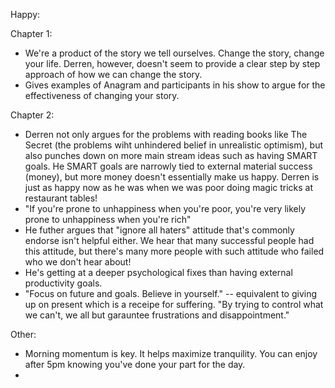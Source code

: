 Happy:

Chapter 1:
- We're a product of the story we tell ourselves. Change the story, change your life. Derren, however, doesn't seem to provide a clear step by step approach of how we can change the story.
- Gives examples of Anagram and participants in his show to argue for the effectiveness of changing your story.


Chapter 2:
- Derren not only argues for the problems with reading books like The Secret (the problems wiht unhindered belief in unrealistic optimism), but also punches down on more main stream ideas such as having SMART goals. He SMART goals are narrowly tied to external material success (money), but more money doesn't essentially make us happy. Derren is just as happy now as he was when we was poor doing magic tricks at restaurant tables! 
- "If you're prone to unhappiness when you're poor, you're very likely prone to unhappiness when you're rich"
- He futher argues that "ignore all haters" attitude that's commonly endorse isn't helpful either. We hear that many successful people had this attitude, but there's many more people with such attitude who failed who we don't hear about!
- He's getting at a deeper psychological fixes than having external productivity goals. 
- "Focus on future and goals. Believe in yourself." -- equivalent to giving up on present which is a receipe for suffering. "By trying to control what we can't, we all but garauntee frustrations and disappointment." 


Other:
- Morning momentum is key. It helps maximize tranquility. You can enjoy after 5pm knowing you've done your part for the day.
- 